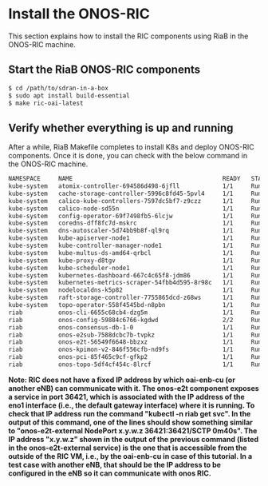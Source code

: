 # Install the ONOS-RIC

This section explains how to install the RIC components using RiaB in the ONOS-RIC machine.

## Start the RiaB ONOS-RIC components

```bash
$ cd /path/to/sdran-in-a-box
$ sudo apt install build-essential
$ make ric-oai-latest
```

## Verify whether everything is up and running
After a while, RiaB Makefile completes to install K8s and deploy ONOS-RIC components.
Once it is done, you can check with the below command in the ONOS-RIC machine.

```bash
NAMESPACE     NAME                                          READY   STATUS     RESTARTS   AGE
kube-system   atomix-controller-694586d498-6jfll            1/1     Running    0          12m
kube-system   cache-storage-controller-5996c8fd45-5pvl4     1/1     Running    0          12m
kube-system   calico-kube-controllers-7597dc5bf7-z9czz      1/1     Running    0          14m
kube-system   calico-node-sd55n                             1/1     Running    0          14m
kube-system   config-operator-69f7498fb5-6lcjw              1/1     Running    0          11m
kube-system   coredns-dff8fc7d-mskrc                        1/1     Running    0          14m
kube-system   dns-autoscaler-5d74bb9b8f-ql9rq               1/1     Running    0          14m
kube-system   kube-apiserver-node1                          1/1     Running    0          13m
kube-system   kube-controller-manager-node1                 1/1     Running    0          13m
kube-system   kube-multus-ds-amd64-qrbcl                    1/1     Running    0          14m
kube-system   kube-proxy-d8tgv                              1/1     Running    0          14m
kube-system   kube-scheduler-node1                          1/1     Running    0          13m
kube-system   kubernetes-dashboard-667c4c65f8-jdm86         1/1     Running    0          14m
kube-system   kubernetes-metrics-scraper-54fbb4d595-8r98c   1/1     Running    0          14m
kube-system   nodelocaldns-k5p82                            1/1     Running    0          14m
kube-system   raft-storage-controller-7755865dcd-z68ws      1/1     Running    0          12m
kube-system   topo-operator-558f4545bd-n8pbn                1/1     Running    0          11m
riab          onos-cli-6655c68cb4-dzg5m                     1/1     Running    0          10m
riab          onos-config-59884c6766-kgdwd                  2/2     Running    0          10m
riab          onos-consensus-db-1-0                         1/1     Running    0          10m
riab          onos-e2sub-7588dcbc7b-tvpkz                   1/1     Running    0          10m
riab          onos-e2t-56549f6648-bbzxz                     1/1     Running    0          10m
riab          onos-kpimon-v2-846f556cfb-nd9fs               1/1     Running    0          10m
riab          onos-pci-85f465c9cf-gfkp2                     1/1     Running    0          10m
riab          onos-topo-5df4cf454c-8lrcf                    1/1     Running    0          10m
```

**Note: RIC does not have a fixed IP address by which oai-enb-cu (or another eNB) can communicate with it. The onos-e2t component exposes a service in port 36421, which is associated with the IP address of the eno1 interface (i.e., the default gateway interface) where it is running. To check that IP address run the command "kubectl -n riab get svc". In the output of this command, one of the lines should show something similar to "onos-e2t-external        NodePort    x.y.w.z   <none>        36421:36421/SCTP             0m40s". The IP address "x.y.w.z" shown in the output of the previous command (listed in the onos-e2t-external service) is the one that is accessible from the outside of the RIC VM, i.e., by the oai-enb-cu in case of this tutorial. In a test case with another eNB, that should be the IP address to be configured in the eNB so it can communicate with onos RIC.**
